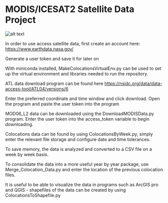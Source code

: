 # MODIS/ICESAT2 Satellite Data Project 

![alt text](https://github.com/wndrsn1/MODIS-ICESAT2-Satellite-Data/blob/main/Collocation_Data/Heat%20Density%20Map.png)

In order to use access satellite data, first create an account here: https://www.earthdata.nasa.gov/
  
  Generate a user token and save it for later on
  
With miniconda installed, MakeColocationsVirtualEnv.py can be used to set up the virtual environment and libraries needed to run the repository.

ATL data download program can be found here https://nsidc.org/data/data-access-tool/ATL04/versions/6
  
  Enter the preferred coordinate and time window and click download. Open the program and paste the user token into the program

MOD06_L2 data can be downloaded using the DownloadMODISData.py program. Enter the user token into the access_token variable to begin downloading.

Colocations data can be found by using ColocationsByWeek.py, simply enter the relevant file storage and configure date and time tolerances. 

  To save memory, the data is analyzed and converted to a CSV file on a week by week basis.

To consolidate the data into a more useful year by year package, use Merge_Colocation_Data.py and enter the location of the previous colocation files. 

It is useful to be able to visualize the data in programs such as ArcGIS pro and QGIS - shapefiles of the data can be created by using ColocationsToShapefile.py 

